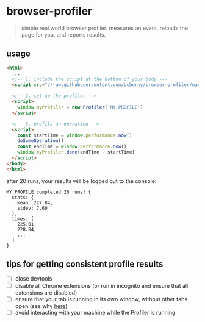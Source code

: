 # browser-profiler

> simple real world browser profiler. measures an event, reloads the page for you, and reports results.

## usage

```html
<html>
  ...
  <!-- 1. include the script at the bottom of your body -->
  <script src="//raw.githubusercontent.com/bcherny/browser-profiler/master/index.js"></script>

  <!-- 2. set up the profiler -->
  <script>
    window.myProfiler = new Profiler('MY_PROFILE')
  </script>

  <!-- 3. profile an operation -->
  <script>
    const startTime = window.performance.now()
    doSomeOperation()
    const endTime = window.performance.now()
    window.myProfiler.done(endTime - startTime)
  </script>
</body>
</html>
```

after 20 runs, your results will be logged out to the console:

```text
MY_PROFILE completed 20 runs! {
  stats: {
    mean: 227.84,
    stdev: 7.60
  },
  times: [
    225.01,
    228.84,
    ...
  ]
}
```

## tips for getting consistent profile results

- [ ] close devtools
- [ ] disable all Chrome extensions (or run in incognito and ensure that all extensions are disabled)
- [ ] ensure that your tab is running in its own window, without other tabs open (see why [here](https://www.chromium.org/developers/design-documents/compositor-thread-architecture))
- [ ] avoid interacting with your machine while the Profiler is running